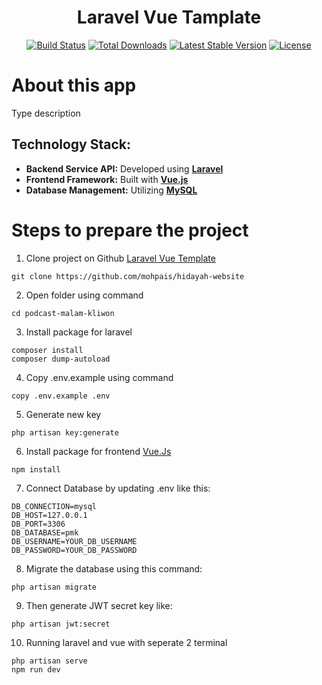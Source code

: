 <div align="center">
    <h1>Laravel Vue Tamplate</h1>
</div>

<p align="center">
<a href="https://github.com/laravel/framework/actions"><img src="https://github.com/laravel/framework/workflows/tests/badge.svg" alt="Build Status"></a>
<a href="https://packagist.org/packages/laravel/framework"><img src="https://img.shields.io/packagist/dt/laravel/framework" alt="Total Downloads"></a>
<a href="https://packagist.org/packages/laravel/framework"><img src="https://img.shields.io/packagist/v/laravel/framework" alt="Latest Stable Version"></a>
<a href="https://packagist.org/packages/laravel/framework"><img src="https://img.shields.io/packagist/l/laravel/framework" alt="License"></a>
</p>

# About this app

Type description

## Technology Stack:
- <b>Backend Service API:</b> Developed using **[Laravel](https://laravel.com/)**
- <b>Frontend Framework:</b> Built with **[Vue.js](https://vuejs.org/)**
- <b>Database Management:</b> Utilizing 
**[MySQL](https://www.mysql.com/)**

# Steps to prepare the project

1. Clone project on Github [Laravel Vue Template](https://github.com/mohpais/hidayah-website)
```
git clone https://github.com/mohpais/hidayah-website
```
2. Open folder using command 
```
cd podcast-malam-kliwon
```
3. Install package for laravel 
```
composer install
composer dump-autoload
```
4. Copy .env.example using command 
```
copy .env.example .env
```
5. Generate new key
```
php artisan key:generate
```
6. Install package for frontend [Vue.Js](https://vuejs.org/) 
```
npm install
```
7. Connect Database by updating .env like this:
```
DB_CONNECTION=mysql
DB_HOST=127.0.0.1
DB_PORT=3306
DB_DATABASE=pmk
DB_USERNAME=YOUR_DB_USERNAME
DB_PASSWORD=YOUR_DB_PASSWORD
```
8. Migrate the database using this command:
```
php artisan migrate
```
9. Then generate JWT secret key like:
```
php artisan jwt:secret
```
10. Running laravel and vue with seperate 2 terminal 
```
php artisan serve
npm run dev
```